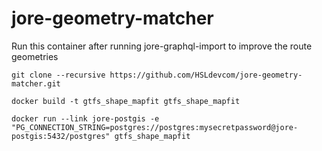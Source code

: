# jore-geometry-matcher

Run this container after running jore-graphql-import to improve the route geometries

`git clone --recursive https://github.com/HSLdevcom/jore-geometry-matcher.git`

`docker build -t gtfs_shape_mapfit gtfs_shape_mapfit`

`docker run --link jore-postgis -e "PG_CONNECTION_STRING=postgres://postgres:mysecretpassword@jore-postgis:5432/postgres" gtfs_shape_mapfit`
